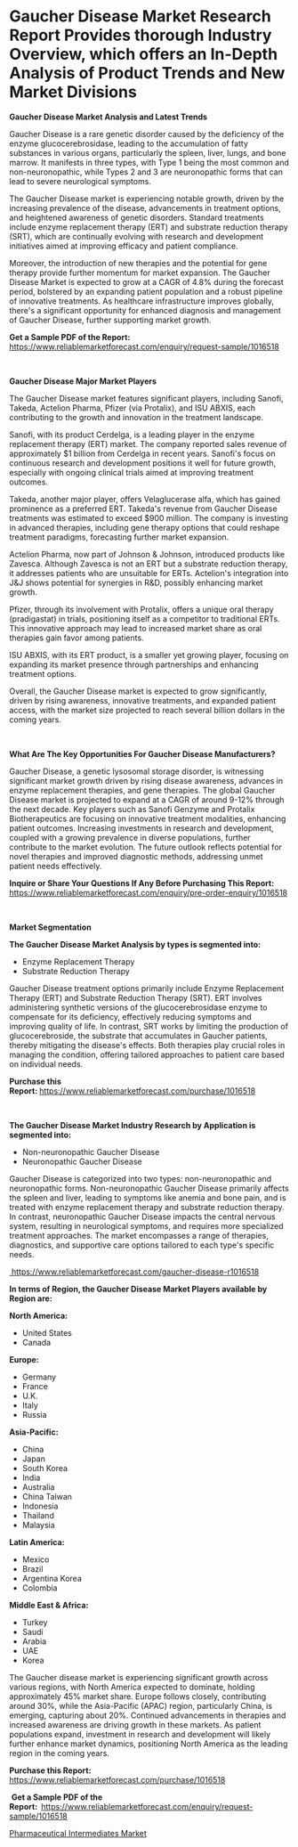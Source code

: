 <p><h1>Gaucher Disease Market Research Report Provides thorough Industry Overview, which offers an In-Depth Analysis of Product Trends and New Market Divisions</h1></p><p><strong>Gaucher Disease Market Analysis and Latest Trends</strong></p>
<p><p>Gaucher Disease is a rare genetic disorder caused by the deficiency of the enzyme glucocerebrosidase, leading to the accumulation of fatty substances in various organs, particularly the spleen, liver, lungs, and bone marrow. It manifests in three types, with Type 1 being the most common and non-neuronopathic, while Types 2 and 3 are neuronopathic forms that can lead to severe neurological symptoms.</p><p>The Gaucher Disease market is experiencing notable growth, driven by the increasing prevalence of the disease, advancements in treatment options, and heightened awareness of genetic disorders. Standard treatments include enzyme replacement therapy (ERT) and substrate reduction therapy (SRT), which are continually evolving with research and development initiatives aimed at improving efficacy and patient compliance.</p><p>Moreover, the introduction of new therapies and the potential for gene therapy provide further momentum for market expansion. The Gaucher Disease Market is expected to grow at a CAGR of 4.8% during the forecast period, bolstered by an expanding patient population and a robust pipeline of innovative treatments. As healthcare infrastructure improves globally, there's a significant opportunity for enhanced diagnosis and management of Gaucher Disease, further supporting market growth.</p></p>
<p><strong>Get a Sample PDF of the Report:&nbsp;</strong> <a href="https://www.reliablemarketforecast.com/enquiry/request-sample/1016518?utm_campaign=2820&utm_medium=2&utm_source=Github&utm_content=ia&utm_term=08032025&utm_id=gaucher-disease">https://www.reliablemarketforecast.com/enquiry/request-sample/1016518</a></p>
<p>&nbsp;</p>
<p><strong>Gaucher Disease Major Market Players</strong></p>
<p><p>The Gaucher Disease market features significant players, including Sanofi, Takeda, Actelion Pharma, Pfizer (via Protalix), and ISU ABXIS, each contributing to the growth and innovation in the treatment landscape.</p><p>Sanofi, with its product Cerdelga, is a leading player in the enzyme replacement therapy (ERT) market. The company reported sales revenue of approximately $1 billion from Cerdelga in recent years. Sanofi's focus on continuous research and development positions it well for future growth, especially with ongoing clinical trials aimed at improving treatment outcomes.</p><p>Takeda, another major player, offers Velaglucerase alfa, which has gained prominence as a preferred ERT. Takeda's revenue from Gaucher Disease treatments was estimated to exceed $900 million. The company is investing in advanced therapies, including gene therapy options that could reshape treatment paradigms, forecasting further market expansion.</p><p>Actelion Pharma, now part of Johnson & Johnson, introduced products like Zavesca. Although Zavesca is not an ERT but a substrate reduction therapy, it addresses patients who are unsuitable for ERTs. Actelion's integration into J&J shows potential for synergies in R&D, possibly enhancing market growth.</p><p>Pfizer, through its involvement with Protalix, offers a unique oral therapy (pradigastat) in trials, positioning itself as a competitor to traditional ERTs. This innovative approach may lead to increased market share as oral therapies gain favor among patients.</p><p>ISU ABXIS, with its ERT product, is a smaller yet growing player, focusing on expanding its market presence through partnerships and enhancing treatment options.</p><p>Overall, the Gaucher Disease market is expected to grow significantly, driven by rising awareness, innovative treatments, and expanded patient access, with the market size projected to reach several billion dollars in the coming years.</p></p>
<p>&nbsp;</p>
<p><strong>What Are The Key Opportunities For Gaucher Disease Manufacturers?</strong></p>
<p><p>Gaucher Disease, a genetic lysosomal storage disorder, is witnessing significant market growth driven by rising disease awareness, advances in enzyme replacement therapies, and gene therapies. The global Gaucher Disease market is projected to expand at a CAGR of around 9-12% through the next decade. Key players such as Sanofi Genzyme and Protalix Biotherapeutics are focusing on innovative treatment modalities, enhancing patient outcomes. Increasing investments in research and development, coupled with a growing prevalence in diverse populations, further contribute to the market evolution. The future outlook reflects potential for novel therapies and improved diagnostic methods, addressing unmet patient needs effectively.</p></p>
<p><strong>Inquire or Share Your Questions If Any Before Purchasing This Report:</strong> <a href="https://www.reliablemarketforecast.com/enquiry/pre-order-enquiry/1016518?utm_campaign=2820&utm_medium=2&utm_source=Github&utm_content=ia&utm_term=08032025&utm_id=gaucher-disease">https://www.reliablemarketforecast.com/enquiry/pre-order-enquiry/1016518</a></p>
<p>&nbsp;</p>
<p><strong>Market Segmentation</strong></p>
<p><strong>The Gaucher Disease Market Analysis by types is segmented into:</strong></p>
<p><ul><li>Enzyme Replacement Therapy</li><li>Substrate Reduction Therapy</li></ul></p>
<p><p>Gaucher Disease treatment options primarily include Enzyme Replacement Therapy (ERT) and Substrate Reduction Therapy (SRT). ERT involves administering synthetic versions of the glucocerebrosidase enzyme to compensate for its deficiency, effectively reducing symptoms and improving quality of life. In contrast, SRT works by limiting the production of glucocerebroside, the substrate that accumulates in Gaucher patients, thereby mitigating the disease's effects. Both therapies play crucial roles in managing the condition, offering tailored approaches to patient care based on individual needs.</p></p>
<p><strong>Purchase this Report:&nbsp;</strong><a href="https://www.reliablemarketforecast.com/purchase/1016518?utm_campaign=2820&utm_medium=2&utm_source=Github&utm_content=ia&utm_term=08032025&utm_id=gaucher-disease">https://www.reliablemarketforecast.com/purchase/1016518</a></p>
<p>&nbsp;</p>
<p><strong>The Gaucher Disease Market Industry Research by Application is segmented into:</strong></p>
<p><ul><li>Non-neuronopathic Gaucher Disease</li><li>Neuronopathic Gaucher Disease</li></ul></p>
<p><p>Gaucher Disease is categorized into two types: non-neuronopathic and neuronopathic forms. Non-neuronopathic Gaucher Disease primarily affects the spleen and liver, leading to symptoms like anemia and bone pain, and is treated with enzyme replacement therapy and substrate reduction therapy. In contrast, neuronopathic Gaucher Disease impacts the central nervous system, resulting in neurological symptoms, and requires more specialized treatment approaches. The market encompasses a range of therapies, diagnostics, and supportive care options tailored to each type's specific needs.</p></p>
<p><a href="https://www.reliablemarketforecast.com/gaucher-disease-r1016518?utm_campaign=2820&utm_medium=2&utm_source=Github&utm_content=ia&utm_term=08032025&utm_id=gaucher-disease">&nbsp;https://www.reliablemarketforecast.com/gaucher-disease-r1016518</a></p>
<p><strong>In terms of Region, the Gaucher Disease Market Players available by Region are:</strong></p>
<p>
    <p> <strong> North America: </strong>
        <ul>
            <li>United States</li>
            <li>Canada</li>
        </ul>
        </p> 
    <p> <strong> Europe: </strong>
        <ul>
            <li>Germany</li>
            <li>France</li>
            <li>U.K.</li>
            <li>Italy</li>
            <li>Russia</li>
        </ul>
        </p> 
    <p> <strong> Asia-Pacific: </strong>
        <ul>
            <li>China</li>
            <li>Japan</li>
            <li>South Korea</li>
            <li>India</li>
            <li>Australia</li>
            <li>China Taiwan</li>
            <li>Indonesia</li>
            <li>Thailand</li>
            <li>Malaysia</li>
        </ul>
        </p> 
    <p> <strong> Latin America: </strong>
        <ul>
            <li>Mexico</li>
            <li>Brazil</li>
            <li>Argentina Korea</li>
            <li>Colombia</li>
        </ul>
        </p> 
    <p> <strong> Middle East & Africa: </strong>
        <ul>
            <li>Turkey</li>
            <li>Saudi</li>
            <li>Arabia</li>
            <li>UAE</li>
            <li>Korea</li>
        </ul>
    </p>
    </p>
<p><p>The Gaucher disease market is experiencing significant growth across various regions, with North America expected to dominate, holding approximately 45% market share. Europe follows closely, contributing around 30%, while the Asia-Pacific (APAC) region, particularly China, is emerging, capturing about 20%. Continued advancements in therapies and increased awareness are driving growth in these markets. As patient populations expand, investment in research and development will likely further enhance market dynamics, positioning North America as the leading region in the coming years.</p></p>
<p><strong>Purchase this Report: </strong><a href="https://www.reliablemarketforecast.com/purchase/1016518?utm_campaign=2820&utm_medium=2&utm_source=Github&utm_content=ia&utm_term=08032025&utm_id=gaucher-disease">https://www.reliablemarketforecast.com/purchase/1016518</a></p>
<p>&nbsp;<strong>Get a Sample PDF of the Report:&nbsp;&nbsp;</strong><a href="https://www.reliablemarketforecast.com/enquiry/request-sample/1016518?utm_campaign=2820&utm_medium=2&utm_source=Github&utm_content=ia&utm_term=08032025&utm_id=gaucher-disease">https://www.reliablemarketforecast.com/enquiry/request-sample/1016518</a></p>
<p><strong></strong></p>
<p><p><a href="https://github.com/abedlagagica4/Market-Research-Report-List-1/blob/main/pharmaceutical-intermediates-market.md?utm_campaign=2820&utm_medium=2&utm_source=Github&utm_content=ia&utm_term=08032025&utm_id=gaucher-disease">Pharmaceutical Intermediates Market</a></p></p>